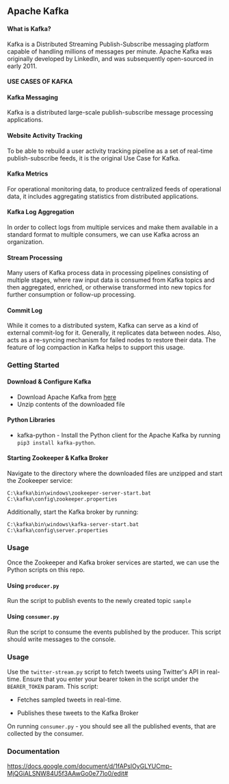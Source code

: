 ## Apache Kafka


#### What is Kafka?
Kafka is a Distributed Streaming Publish-Subscribe messaging platform capable of handling millions of messages per minute.
Apache Kafka was originally developed by LinkedIn, and was subsequently open-sourced in early 2011.


#### USE CASES OF KAFKA
#### Kafka Messaging
Kafka is a distributed large-scale publish-subscribe message processing applications. 

#### Website Activity Tracking
To be able to rebuild a user activity tracking pipeline as a set of real-time publish-subscribe feeds, it is the original Use Case for Kafka.

#### Kafka Metrics
For operational monitoring data, to produce centralized feeds of operational data, it includes aggregating statistics from distributed applications.

#### Kafka Log Aggregation
In order to collect logs from multiple services and make them available in a standard format to multiple consumers, we can use Kafka across an organization.

#### Stream Processing
Many users of Kafka process data in processing pipelines consisting of multiple stages, where raw input data is consumed from Kafka topics and then aggregated, enriched, or otherwise transformed into new topics for further consumption or follow-up processing.

#### Commit Log
While it comes to a distributed system, Kafka can serve as a kind of external commit-log for it. Generally, it replicates data between nodes. Also, acts as a re-syncing mechanism for failed nodes to restore their data. The feature of log compaction in Kafka helps to support this usage.

### Getting Started

#### Download & Configure Kafka
- Download Apache Kafka from [here](https://kafka.apache.org/downloads)
- Unzip contents of the downloaded file

#### Python Libraries 

- kafka-python - Install the Python client for the Apache Kafka by running `pip3 install kafka-python`. 


#### Starting Zookeeper & Kafka Broker

Navigate to the directory where the downloaded files are unzipped and start the Zookeeper service:
```
C:\kafka\bin\windows\zookeeper-server-start.bat C:\kafka\config\zookeeper.properties
```
Additionally, start the Kafka broker by running:
```
C:\kafka\bin\windows\kafka-server-start.bat C:\kafka\config\server.properties
```

### Usage

Once the Zookeeper and Kafka broker services are started, we can use the Python scripts on this repo.

#### Using `producer.py`
Run the script to publish events to the newly created topic `sample`

#### Using `consumer.py`
Run the script to consume the events published by the producer. This script should write messages to the console.


### Usage

Use the `twitter-stream.py` script to fetch tweets using Twitter's API in real-time. Ensure that you enter your bearer token in the script under the `BEARER_TOKEN` param. This script:
- Fetches sampled tweets in real-time.
  
- Publishes these tweets to the Kafka Broker

On running `consumer.py` - you should see all the published events, that are collected by the consumer. 


### Documentation

https://docs.google.com/document/d/1fAPslOyGLYUCmp-MjQGiALSNW84U5f3AAwGo0e77lo0/edit#